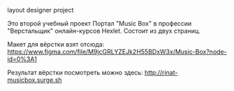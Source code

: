 
layout designer project

Это второй учебный проект Портал "Music Box" в профессии "Верстальщик" онлайн-курсов Hexlet. Состоит из двух страниц.

Макет для вёрстки взят отсюда: https://www.figma.com/file/M9jcGRLYZEJk2H55BDxW3x/Music-Box?node-id=0%3A1

Результат вёрстки посмотреть можно здесь: http://rinat-musicbox.surge.sh
